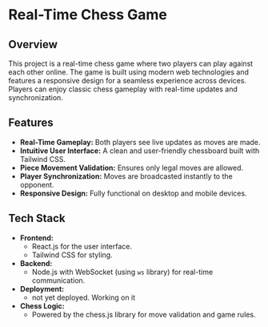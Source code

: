 # Real-Time Chess Game

## Overview
This project is a real-time chess game where two players can play against each other online. The game is built using modern web technologies and features a responsive design for a seamless experience across devices. Players can enjoy classic chess gameplay with real-time updates and synchronization.

## Features
- **Real-Time Gameplay:** Both players see live updates as moves are made.
- **Intuitive User Interface:** A clean and user-friendly chessboard built with Tailwind CSS.
- **Piece Movement Validation:** Ensures only legal moves are allowed.
- **Player Synchronization:** Moves are broadcasted instantly to the opponent.
- **Responsive Design:** Fully functional on desktop and mobile devices.

## Tech Stack
- **Frontend:**
  - React.js for the user interface.
  - Tailwind CSS for styling.
- **Backend:**
  - Node.js with WebSocket (using `ws` library) for real-time communication.
- **Deployment:**
  - not yet deployed. Working on it
- **Chess Logic:**
  - Powered by the chess.js library for move validation and game rules.



